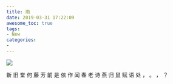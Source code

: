 ```yaml
---
title: 雨
date: 2019-03-31 17:22:09
awesome_toc: true
tags:
- New
categories:
-
---
```

![](雨/2.jpg)


新   旧    堂   何
藤   芳    前   是
依   作    闻   春
老   诗    燕   归
鼠   赋    语   处
，   。    ，   ？
